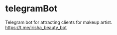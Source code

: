 # telegramBot
Telegram bot for attracting clients for makeup artist.
https://t.me/irisha_beauty_bot
